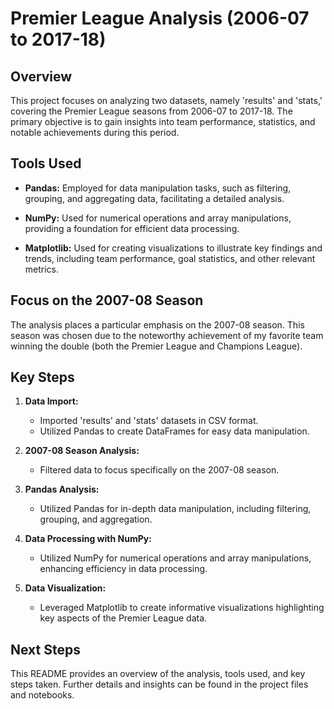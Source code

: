 # Premier League Analysis (2006-07 to 2017-18)

## Overview

This project focuses on analyzing two datasets, namely 'results' and 'stats,' covering the Premier League seasons from 2006-07 to 2017-18. The primary objective is to gain insights into team performance, statistics, and notable achievements during this period.

## Tools Used

- **Pandas:** Employed for data manipulation tasks, such as filtering, grouping, and aggregating data, facilitating a detailed analysis.

- **NumPy:** Used for numerical operations and array manipulations, providing a foundation for efficient data processing.

- **Matplotlib:** Used for creating visualizations to illustrate key findings and trends, including team performance, goal statistics, and other relevant metrics.

## Focus on the 2007-08 Season

The analysis places a particular emphasis on the 2007-08 season. This season was chosen due to the noteworthy achievement of my favorite team winning the double (both the Premier League and Champions League).

## Key Steps

1. **Data Import:**
   - Imported 'results' and 'stats' datasets in CSV format.
   - Utilized Pandas to create DataFrames for easy data manipulation.

2. **2007-08 Season Analysis:**
   - Filtered data to focus specifically on the 2007-08 season.

3. **Pandas Analysis:**
   - Utilized Pandas for in-depth data manipulation, including filtering, grouping, and aggregation.

4. **Data Processing with NumPy:**
   - Utilized NumPy for numerical operations and array manipulations, enhancing efficiency in data processing.

5. **Data Visualization:**
   - Leveraged Matplotlib to create informative visualizations highlighting key aspects of the Premier League data.


## Next Steps

This README provides an overview of the analysis, tools used, and key steps taken. Further details and insights can be found in the project files and notebooks.
